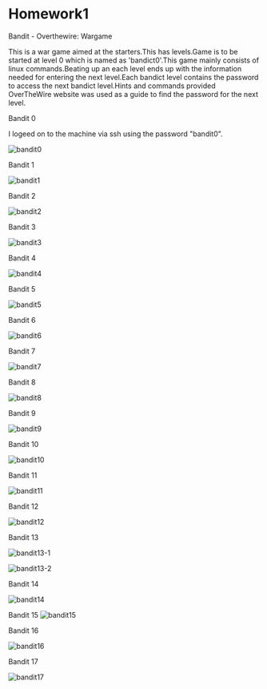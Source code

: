 # Homework1
Bandit - Overthewire: Wargame

This is a war game aimed at the starters.This has levels.Game is to be started at level 0 which is named as 'bandict0'.This game mainly consists of linux commands.Beating up an each level ends up with the information needed for entering the next level.Each bandict level contains the password to access the next bandict level.Hints and commands provided OverTheWire website was used as a guide to find the password for the next level.

Bandit 0

I logeed on to the machine via ssh using the password "bandit0".

![bandit0](https://cloud.githubusercontent.com/assets/18231116/14382182/860cd84c-fda9-11e5-9cdc-a13454f2a3eb.jpg)

Bandit 1

![bandit1](https://cloud.githubusercontent.com/assets/18231116/14382181/860c8f90-fda9-11e5-8c2d-f41ee268879b.jpg)

Bandit 2

![bandit2](https://cloud.githubusercontent.com/assets/18231116/14382184/860f8bd2-fda9-11e5-8919-90b445a70cdb.jpg)

Bandit 3

![bandit3](https://cloud.githubusercontent.com/assets/18231116/14382183/860d8dbe-fda9-11e5-9b65-1c41138b48af.jpg)

Bandit 4

![bandit4](https://cloud.githubusercontent.com/assets/18231116/14382185/86171f64-fda9-11e5-8744-d4c5d3c0f579.jpg)

Bandit 5

![bandit5](https://cloud.githubusercontent.com/assets/18231116/14382186/8617adc6-fda9-11e5-9442-c29291077eb0.jpg)

Bandit 6

![bandit6](https://cloud.githubusercontent.com/assets/18231116/14382191/863580da-fda9-11e5-8328-dc8e309f0a2a.jpg)

Bandit 7

![bandit7](https://cloud.githubusercontent.com/assets/18231116/14382188/8633deb0-fda9-11e5-8c35-d222725b3df4.jpg)

Bandit 8

![bandit8](https://cloud.githubusercontent.com/assets/18231116/14382189/863489e6-fda9-11e5-8142-f5dc22f987c1.jpg)

Bandit 9

![bandit9](https://cloud.githubusercontent.com/assets/18231116/14382190/86350f24-fda9-11e5-9d94-d45f5aec7cd2.jpg)

Bandit 10

![bandit10](https://cloud.githubusercontent.com/assets/18231116/14382192/8643fafc-fda9-11e5-8332-dd63255e8393.jpg)

Bandit 11

![bandit11](https://cloud.githubusercontent.com/assets/18231116/14382193/8646c2f0-fda9-11e5-840d-6d7cd7da4014.jpg)

Bandit 12

![bandit12](https://cloud.githubusercontent.com/assets/18231116/14382194/8659a0aa-fda9-11e5-94a2-c6c6b7d60bc5.jpg)

Bandit 13

![bandit13-1](https://cloud.githubusercontent.com/assets/18231116/14382197/865eda34-fda9-11e5-9424-462710ae071a.jpg)

![bandit13-2](https://cloud.githubusercontent.com/assets/18231116/14382195/865ca3d6-fda9-11e5-9b18-7d724e06ea91.jpg)

Bandit 14

![bandit14](https://cloud.githubusercontent.com/assets/18231116/14382196/865d1cb2-fda9-11e5-9e24-d48cc2bd10fe.jpg)

Bandit 15
![bandit15](https://cloud.githubusercontent.com/assets/18231116/14382198/8670baa6-fda9-11e5-9e6e-ab10bb1c3dd5.jpg)

Bandit 16

![bandit16](https://cloud.githubusercontent.com/assets/18231116/14382199/86759bde-fda9-11e5-9ec1-0c4586e0ec95.jpg)

Bandit 17

![bandit17](https://cloud.githubusercontent.com/assets/18231116/14382200/8680acb8-fda9-11e5-90a7-248b217943d5.jpg)
